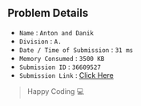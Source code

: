 ## Problem Details 
 
- `Name`                      : `Anton and Danik`
- `Division`                  : `A.`
- `Date / Time of Submission` : `31 ms`
- `Memory Consumed`           : `3500 KB`
- `Submission ID`             : `36609527`
- `Submission Link`           : [Click Here](http://codeforces.com/contest/734/submission/36609527)

> Happy Coding   :computer:
